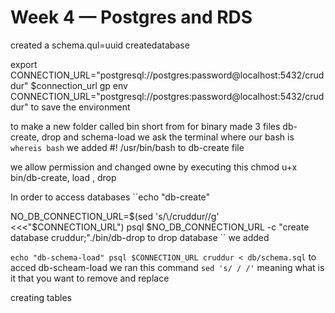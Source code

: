 # Week 4 — Postgres and RDS
created a schema.qul=uuid
createdatabase


export CONNECTION_URL="postgresql://postgres:password@localhost:5432/cruddur"
$connection_url
gp env CONNECTION_URL="postgresql://postgres:password@localhost:5432/cruddur" to save the environment



to make a new folder called bin short from for binary made 3 files db-create, drop and schema-load
we ask the terminal where our bash is `whereis bash`
we added #! /usr/bin/bash to db-create file

we allow permission and changed owne by executing this  chmod u+x bin/db-create, load , drop

In order to access databases
``echo "db-create"

NO_DB_CONNECTION_URL=$(sed 's/\/cruddur//g' <<<"$CONNECTION_URL")
psql $NO_DB_CONNECTION_URL -c "create database cruddur;"./bin/db-drop to drop database
``
we added

``echo "db-schema-load"
psql $CONNECTION_URL cruddur < db/schema.sql``
to acced db-scheam-load
we ran this command ``sed 's/ / /'`` meaning what is it that you want to remove and replace

creating tables
